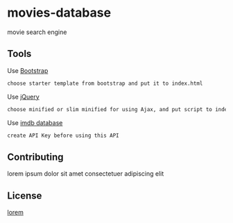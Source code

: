 # movies-database

movie search engine

## Tools

Use [Bootstrap](https://getbootstrap.com/)

```bash
choose starter template from bootstrap and put it to index.html
```

Use [jQuery](https://code.jquery.com/)

```bash
choose minified or slim minified for using Ajax, and put script to index.html
```

Use [imdb database](https://www.omdbapi.com/)

```bash
create API Key before using this API
```

## Contributing

lorem ipsum dolor sit amet consectetuer adipiscing elit

## License

[lorem](https://lorem.com)
